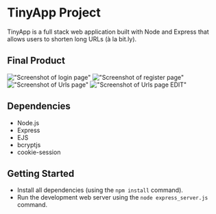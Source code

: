 # TinyApp Project

TinyApp is a full stack web application built with Node and Express that allows users to shorten long URLs (à la bit.ly).

## Final Product

!["Screenshot of login page"](https://github.com/EkaterinaEg/tinyapp/blob/feature/user-registration/docs/LoginPage.png)
!["Screenshot of register page"](https://github.com/EkaterinaEg/tinyapp/blob/feature/user-registration/docs/Register.png)
!["Screenshot of Urls page"](https://github.com/EkaterinaEg/tinyapp/blob/feature/user-registration/docs/URLSPage.png)
!["Screenshot of Urls page EDIT"](https://github.com/EkaterinaEg/tinyapp/blob/feature/user-registration/docs/URLS_EDIT.png)

## Dependencies

- Node.js
- Express
- EJS
- bcryptjs
- cookie-session

## Getting Started

- Install all dependencies (using the `npm install` command).
- Run the development web server using the `node express_server.js` command.




